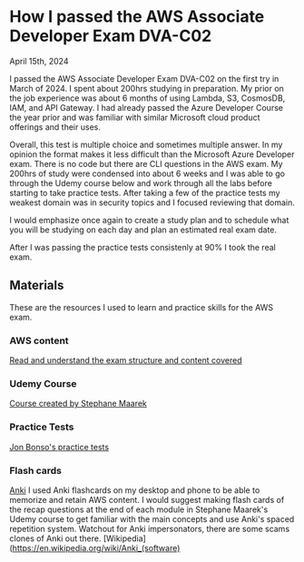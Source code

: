 # How I passed the AWS Associate Developer Exam DVA-C02

April 15th, 2024

I passed the AWS Associate Developer Exam DVA-C02 on the first try in March of 2024. I spent about 200hrs studying in preparation. My prior on the job experience was about 6 months of using Lambda, S3, CosmosDB, IAM, and API Gateway. I had already passed the Azure Developer Course the year prior and was familiar with similar Microsoft cloud product offerings and their uses.

Overall, this test is multiple choice and sometimes multiple answer. In my opinion the format makes it less difficult than the Microsoft Azure Developer exam. There is no code but there are CLI questions in the AWS exam. My 200hrs of study were condensed into about 6 weeks and I was able to go through the Udemy course below and work through all the labs before starting to take practice tests. After taking a few of the practice tests my weakest domain was in security topics and I focused reviewing that domain.

I would emphasize once again to create a study plan and to schedule what you will be studying on each day and plan an estimated real exam date.

After I was passing the practice tests consistenly at 90% I took the real exam.

## **Materials**

These are the resources I used to learn and practice skills for the AWS exam.

### **AWS content**

[Read and understand the exam structure and content covered](https://aws.amazon.com/certification/certified-developer-associate/)

### **Udemy Course**

[Course created by Stephane Maarek](https://www.udemy.com/course/aws-certified-developer-associate-dva-c01/)

### **Practice Tests**

[Jon Bonso's practice tests](https://portal.tutorialsdojo.com/courses/aws-certified-developer-associate-practice-exams/)

### **Flash cards**

[Anki](https://apps.ankiweb.net/) I used Anki flashcards on my desktop and phone to be able to memorize and retain AWS content. I would suggest making flash cards of the recap questions at the end of each module in Stephane Maarek's Udemy course to get familiar with the main concepts and use Anki's spaced repetition system. Watchout for Anki impersonators, there are some scams clones of Anki out there. [Wikipedia](https://en.wikipedia.org/wiki/Anki_(software)
